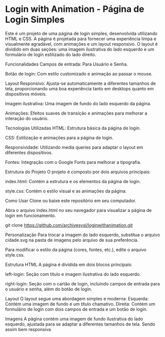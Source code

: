 # Login with Animation - Página de Login Simples

Este é um projeto de uma página de login simples, desenvolvida utilizando HTML e CSS. A página é projetada para fornecer uma experiência limpa e visualmente agradável, com animações e um layout responsivo. O layout é dividido em duas seções: uma imagem ilustrativa do lado esquerdo e um formulário de login estilizado do lado direito.

Funcionalidades
Campos de entrada: Para Usuário e Senha.

Botão de login: Com estilo customizado e animação ao passar o mouse.

Layout Responsivo: Ajusta-se automaticamente a diferentes tamanhos de tela, proporcionando uma boa experiência tanto em desktops quanto em dispositivos móveis.

Imagem ilustrativa: Uma imagem de fundo do lado esquerdo da página.

Animações: Efeitos suaves de transição e animações para melhorar a interação do usuário.


Tecnologias Utilizadas
HTML: Estrutura básica da página de login.

CSS: Estilização e animações para a página de login.

Responsividade: Utilizando media queries para adaptar o layout em diferentes dispositivos.

Fontes: Integração com o Google Fonts para melhorar a tipografia.

Estrutura do Projeto
O projeto é composto por dois arquivos principais:

index.html: Contém a estrutura e os elementos da página de login.

style.css: Contém o estilo visual e as animações da página.

Como Usar
Clone ou baixe este repositório em seu computador.

Abra o arquivo index.html no seu navegador para visualizar a página de login em funcionamento.

git clone https://github.com/archivesysl/loginwithanimation.git

Personalização
Para trocar a imagem do lado esquerdo, substitua o arquivo cidade.svg na pasta de imagens pelo arquivo de sua preferência.

Para modificar o estilo da página (cores, fontes, etc.), edite o arquivo style.css.


Estrutura HTML
A página é dividida em dois blocos principais:

left-login: Seção com título e imagem ilustrativa do lado esquerdo.

right-login: Seção com o cartão de login, incluindo campos de entrada para o usuário e senha, além do botão de login.


Layout
O layout segue uma abordagem simples e moderna:
Esquerda: Contém uma imagem de fundo e um título chamativo.
Direita: Contém um formulário de login com dois campos de entrada e um botão de login.

Imagens
A página contém uma imagem de fundo ilustrativa do lado esquerdo, ajustada para se adaptar a diferentes tamanhos de tela. Sendo assim bem responsiva
